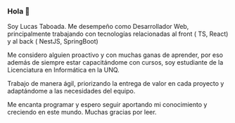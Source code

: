 ### Hola 👋
Soy Lucas Taboada. Me desempeño como Desarrollador Web, principalmente trabajando con tecnologías relacionadas al front ( TS, React) y al back ( NestJS, SpringBoot)

Me considero alguien proactivo y con muchas ganas de aprender, por eso además de siempre estar capacitándome con cursos, soy estudiante de la Licenciatura en Informática en la UNQ. 

Trabajo de manera ágil, priorizando la entrega de valor en cada proyecto y adaptándome a las necesidades del equipo.

Me encanta programar y espero seguir aportando mi conocimiento y creciendo en este mundo.
Muchas gracias por leer.
